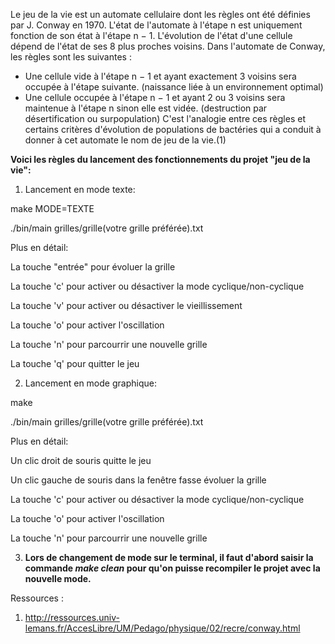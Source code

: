 Le jeu de la vie est un automate cellulaire dont les règles ont été définies par J. Conway en 1970. L'état de l'automate à l'étape n est uniquement fonction de son état à l'étape n − 1. L'évolution de l'état d'une cellule dépend de l'état de ses 8 plus proches voisins.
Dans l'automate de Conway, les règles sont les suivantes :
* Une cellule vide à l'étape n − 1 et ayant exactement 3 voisins sera occupée à l'étape suivante. (naissance liée à un environnement optimal)
* Une cellule occupée à l'étape n − 1 et ayant 2 ou 3 voisins sera maintenue à l'étape n sinon elle est vidée. (destruction par désertification ou surpopulation)
C'est l'analogie entre ces règles et certains critères d'évolution de populations de bactéries qui a conduit à donner à cet automate le nom de jeu de la vie.(1)

**Voici les règles du lancement des fonctionnements du projet "jeu de la vie":**

1. Lancement en mode texte:

make MODE=TEXTE

./bin/main grilles/grille(votre grille préférée).txt

Plus en détail:

La touche "entrée" pour évoluer la grille

La touche 'c' pour activer ou désactiver la mode cyclique/non-cyclique

La touche 'v' pour activer ou désactiver le vieillissement

La touche 'o' pour activer l'oscillation

La touche 'n' pour parcourrir une nouvelle grille

La touche 'q' pour quitter le jeu


2. Lancement en mode graphique:

make

./bin/main grilles/grille(votre grille préférée).txt

Plus en détail:

Un clic droit de souris quitte le jeu

Un clic gauche de souris dans la fenêtre fasse évoluer la grille

La touche 'c' pour activer ou désactiver la mode cyclique/non-cyclique

La touche 'o' pour activer l'oscillation

La touche 'n' pour parcourrir une nouvelle grille

3. **Lors de changement de mode sur le terminal, il faut d'abord saisir la commande _make clean_ pour qu'on puisse recompiler le projet avec la nouvelle mode.**


Ressources :
1. http://ressources.univ-lemans.fr/AccesLibre/UM/Pedago/physique/02/recre/conway.html

